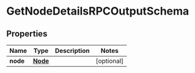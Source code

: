 
# GetNodeDetailsRPCOutputSchema

## Properties
Name | Type | Description | Notes
------------ | ------------- | ------------- | -------------
**node** | [**Node**](Node.md) |  |  [optional]



